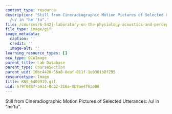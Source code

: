```yaml
---
content_type: resource
description: 'Still from Cineradiographic Motion Pictures of Selected Utterances:
  /u/ in "he''tu".'
file: /courses/6-542j-laboratory-on-the-physiology-acoustics-and-perception-of-speech-fall-2005/679f808759310c32216a0b9ae4f65608_KNS_6400919.gif
file_type: image/gif
image_metadata:
  caption: ''
  credit: ''
  image-alt: ''
learning_resource_types: []
ocw_type: OCWImage
parent_title: Lab Database
parent_type: CourseSection
parent_uid: 10bc4420-56a8-8eaf-011f-1e0381b8f295
resourcetype: Image
title: KNS_6400919.gif
uid: 679f8087-5931-0c32-216a-0b9ae4f65608
---
```

Still from Cineradiographic Motion Pictures of Selected Utterances: /u/ in "he'tu".

